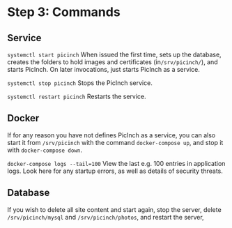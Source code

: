 
# Step 3: Commands
## Service
`systemctl start picinch` When issued the first time, sets up the database, creates the folders to hold images and certificates (in`/srv/picinch/`), and starts PicInch. On later invocations, just starts PicInch as a service.

`systemctl stop picinch` Stops the PicInch service.

`systemctl restart picinch` Restarts the service.
## Docker
If for any reason you have not defines PicInch as a service, you can also start it from `/srv/picinch` with the command `docker-compose up`, and stop it with `docker-compose down`.

`docker-compose logs --tail=100` View the last e.g. 100 entries in application logs.
Look here for any startup errors, as well as details of security threats.

## Database
If you wish to delete all site content and start again, stop the server, delete `/srv/picinch/mysql` and `/srv/picinch/photos`, and restart the server,